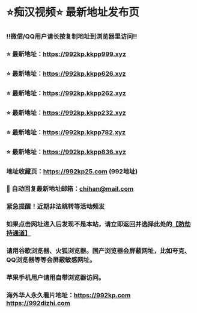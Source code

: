 # ⭐️痴汉视频⭐️ 最新地址发布页

### ‼️微信/QQ用户请长按复制地址到浏览器里访问‼️

### ⭐️ 最新地址：https://992kp.kkpp999.xyz

### ⭐️ 最新地址：https://992kp.kkpp626.xyz

### ⭐️ 最新地址：https://992kp.kkpp262.xyz

### ⭐️ 最新地址：https://992kp.kkpp232.xyz

### ⭐️ 最新地址：https://992kp.kkpp782.xyz

### ⭐️ 最新地址：https://992kp.kkpp836.xyz



### 地址收藏页：https://992kp25.com (992地址)
### 📧 自动回复最新地址邮箱：chihan@mail.com
### 紧急提醒！近期非法跳转等活动频发
### 如果点击网址进入后发现不是本站，请立即返回并选择此处的[【防劫持通道】](https://23.224.130.222:7583)
### 请用谷歌浏览器、火狐浏览器。国产浏览器会屏蔽网址，比如夸克、QQ浏览器等等会屏蔽敏感网址。
### 苹果手机用户请用自带浏览器访问。
### 海外华人永久看片地址：https://992kp.com  https://992dizhi.com

